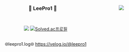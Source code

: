 <div align="center">
  
  <img align="right" src="https://github-readme-stats.vercel.app/api/top-langs/?username=leepro1&layout=compact&hide=javascript,css,scss&theme=dracula&langs_count=8"/>
  
  <div>
  <h3>👋 LeePro1 👋</h3>

  <br>
  
  <a href="https://hits.seeyoufarm.com"><img src="https://hits.seeyoufarm.com/api/count/incr/badge.svg?url=https%3A%2F%2Fgithub.com%2Fleepro1&count_bg=%2379C83D&title_bg=%23555555&icon=&icon_color=%23E7E7E7&title=hits&edge_flat=false"/></a>
  [![Solved.ac프로필](http://mazassumnida.wtf/api/mini/generate_badge?boj=leemoon63)](https://solved.ac/leemoon63)

   <br>

  <div align="center">
    🌐leepro1.log🌐 <a href="https://velog.io/@leepro1">https://velog.io/@leepro1</a>
  </div>

</div>
